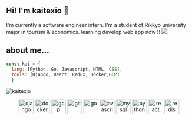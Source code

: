 <h2>Hi! I'm kaitexio 👋</h2>
I'm currently a software engineer intern. I'm a student of Rikkyo university major in tourism & economics.
learning develop web app now !!
<a href="https://twitter.com/KAI21441756">
<img src="https://img.shields.io/twitter/url?style=social&url=https%3A%2F%2Ftwitter.com%2FKAI21441756">
  </a>
  
## about me...

```javascript
const kai = {
  lang: [Python, Go, Javascript, HTML, CSS],
  tools: [Django, React, Redux, Docker,GCP]
  }
```

<p ><img src="https://github-readme-stats.vercel.app/api/top-langs/?username=kaitexio&layout=compact&hide=html" alt="kaitexio" /></p>

<p align="center"><img src="https://devicons.github.io/devicon/devicon.git/icons/django/django-original.svg" alt="django" width="40" height="40"/> <img src="https://devicons.github.io/devicon/devicon.git/icons/docker/docker-original-wordmark.svg" alt="docker" width="40" height="40"/> <img src="https://www.vectorlogo.zone/logos/google_cloud/google_cloud-icon.svg" alt="gcp" width="40" height="40"/> <img src="https://www.vectorlogo.zone/logos/git-scm/git-scm-icon.svg" alt="git" width="40" height="40"/> <img src="https://devicons.github.io/devicon/devicon.git/icons/go/go-original.svg" alt="go" width="40" height="40"/> <img src="https://devicons.github.io/devicon/devicon.git/icons/javascript/javascript-original.svg" alt="javascript" width="40" height="40"/> <img src="https://devicons.github.io/devicon/devicon.git/icons/mysql/mysql-original-wordmark.svg" alt="mysql" width="40" height="40"/> <img src="https://devicons.github.io/devicon/devicon.git/icons/python/python-original.svg" alt="python" width="40" height="40"/> <img src="https://devicons.github.io/devicon/devicon.git/icons/react/react-original-wordmark.svg" alt="react" width="40" height="40"/> <img src="https://devicons.github.io/devicon/devicon.git/icons/redis/redis-original-wordmark.svg" alt="redis" width="40" height="40"/></p>

